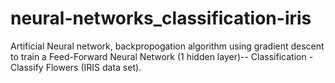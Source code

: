 # neural-networks_classification-iris
Artificial Neural network, backpropogation algorithm using gradient descent to train a Feed-Forward Neural Network (1 hidden layer)-- Classification - Classify Flowers (IRIS data set).
